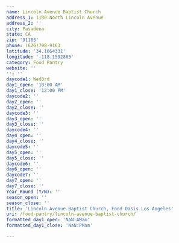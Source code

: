 ```yaml
---
name: Lincoln Avenue Baptist Church
address_1: 1180 North Lincoln Avenue
address_2: ''
city: Pasadena
state: CA
zip: '91103'
phone: (626)798-9163
latitude: '34.1664331'
longitude: '-118.1592865'
category: Food Pantry
website: ''
'': ''
daycode1: Wed3rd
day1_open: '10:00 AM'
day1_close: '12:00 PM'
daycode2: ''
day2_open: ''
day2_close: ''
daycode3: ''
day3_open: ''
day3_close: ''
daycode4: ''
day4_open: ''
day4_close: ''
daycode5: ''
day5_open: ''
day5_close: ''
daycode6: ''
day6_open: ''
daycode7: ''
day7_open: ''
day7_close: ''
Year_Round (Y/N): ''
season_open: ''
season_close: ''
title: 'Lincoln Avenue Baptist Church, Food Oasis Los Angeles'
uri: /food-pantry/lincoln-avenue-baptist-church/
formatted_day1_open: 'NaN:AMam'
formatted_day1_close: 'NaN:PMam'

---
```

